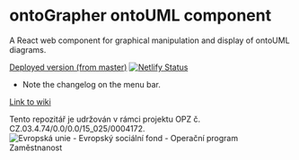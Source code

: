 # ontoGrapher ontoUML component

A React web component for graphical manipulation and display of ontoUML diagrams.

[Deployed version (from master)](https://ontographer.netlify.app) [![Netlify Status](https://api.netlify.com/api/v1/badges/1ff5f477-dbd7-4b90-9927-374d0c4af77c/deploy-status)](https://app.netlify.com/sites/ontographer/deploys)
* Note the changelog on the menu bar.

[Link to wiki](https://github.com/opendata-mvcr/ontoGrapher/wiki)

Tento repozitář je udržován v rámci projektu OPZ č. CZ.03.4.74/0.0/0.0/15_025/0004172.
![Evropská unie - Evropský sociální fond - Operační program Zaměstnanost](https://data.gov.cz/images/ozp_logo_cz.jpg)
